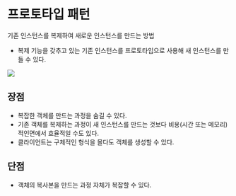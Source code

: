 # 프로토타입 패턴
기존 인스턴스를 복제하여 새로운 인스턴스를 만드는 방법
- 복제 기능을 갖추고 있는 기존 인스턴스를 프로토타입으로 사용해 새 인스턴스를 만들 수 있다.

![](https://user-images.githubusercontent.com/63090006/193747157-8479b781-1435-4a78-b34a-4a411e937dd1.png)

## 장점
- 복잡한 객체를 만드는 과정을 숨길 수 있다.
- 기존 객체를 복제하는 과정이 새 인스턴스를 만드는 것보다 비용(시간 또는 메모리)적인면에서 효율적일 수도 있다.
- 클라이언트는 구체적인 형식을 몰다도 객체를 생성할 수 있다.

## 단점
- 객체의 복사본을 만드는 과정 자체가 복잡할 수 있다.